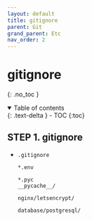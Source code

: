 ```yaml
---
layout: default
title: gitignore
parent: Git
grand_parent: Etc
nav_order: 2
---
```


# gitignore

{: .no_toc }


<details open markdown="block">
  <summary>
    Table of contents
  </summary>
  {: .text-delta }
- TOC
{:toc}
</details>
<!------------------------------------ STEP ------------------------------------>

## STEP 1. gitignore

* `.gitignore`

  ```
  *.env

  *.pyc
  __pycache__/

  nginx/letsencrypt/

  database/postgresql/
  ```